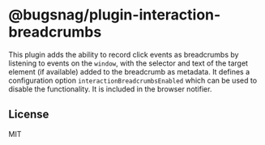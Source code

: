 # @bugsnag/plugin-interaction-breadcrumbs

This plugin adds the ability to record click events as breadcrumbs by listening to events on the `window`, with the selector and text of the target element (if available) added to the breadcrumb as metadata. It defines a configuration option `interactionBreadcrumbsEnabled` which can be used to disable the functionality. It is included in the browser notifier.

## License
MIT
